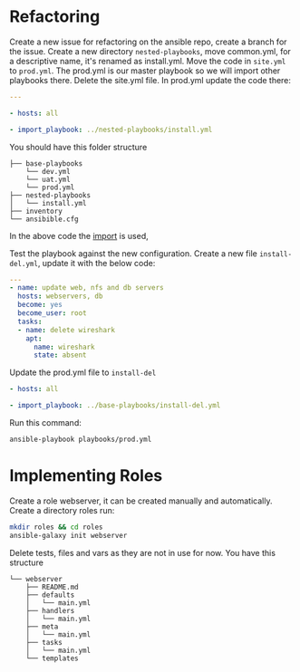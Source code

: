 # Refactoring

Create a new issue for refactoring on the ansible repo, create a branch for the issue. Create a new directory `nested-playbooks`, move common.yml, for a descriptive name, it's renamed as install.yml. Move the code in `site.yml` to `prod.yml`. The prod.yml is our master playbook so we will import other playbooks there. Delete the site.yml file. In prod.yml update the code there:

```yml
---

- hosts: all

- import_playbook: ../nested-playbooks/install.yml
```

You should have this folder structure

```
├── base-playbooks
    └── dev.yml
    └── uat.yml
    └── prod.yml
├── nested-playbooks
│   └── install.yml
├── inventory
└── ansibible.cfg
```



In the above code the [import](https://docs.ansible.com/ansible/2.9/user_guide/playbooks_reuse_includes.html) is used,

Test the playbook against the new configuration. Create a new file `install-del.yml`, update it with the below code:

```yml 
---
- name: update web, nfs and db servers
  hosts: webservers, db
  become: yes
  become_user: root
  tasks:
  - name: delete wireshark
    apt:
      name: wireshark
      state: absent
```

Update the prod.yml file to `install-del`

```yml
- hosts: all

- import_playbook: ../base-playbooks/install-del.yml
```

Run this command:

```sh
ansible-playbook playbooks/prod.yml
```


# Implementing Roles
Create a role webserver, it can be created manually and automatically. Create a directory roles run:

```sh
mkdir roles && cd roles
ansible-galaxy init webserver
```

Delete tests, files and vars as they are not in use for now. You have this structure

```
└── webserver
    ├── README.md
    ├── defaults
    │   └── main.yml
    ├── handlers
    │   └── main.yml
    ├── meta
    │   └── main.yml
    ├── tasks
    │   └── main.yml
    └── templates
```